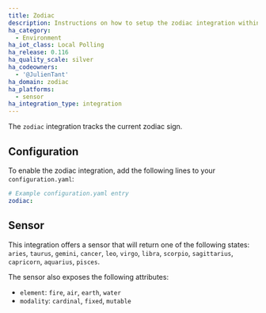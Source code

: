 ```yaml
---
title: Zodiac
description: Instructions on how to setup the zodiac integration within Home Assistant.
ha_category:
  - Environment
ha_iot_class: Local Polling
ha_release: 0.116
ha_quality_scale: silver
ha_codeowners:
  - '@JulienTant'
ha_domain: zodiac
ha_platforms:
  - sensor
ha_integration_type: integration
---
```


The `zodiac` integration tracks the current zodiac sign.

## Configuration

To enable the zodiac integration, add the following lines to your `configuration.yaml`:

```yaml
# Example configuration.yaml entry
zodiac:
```

## Sensor

This integration offers a sensor that will return one of the following states:
`aries`, `taurus`, `gemini`, `cancer`, `leo`, `virgo`, `libra`, `scorpio`, `sagittarius`, `capricorn`, `aquarius`, `pisces`.

The sensor also exposes the following attributes:

- `element`: `fire`, `air`, `earth`, `water`
- `modality`: `cardinal`, `fixed`, `mutable`
